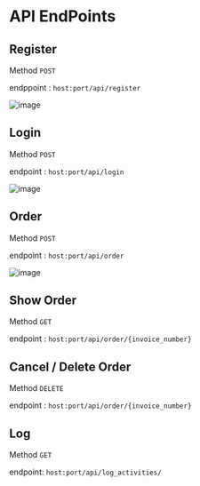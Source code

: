 # API EndPoints
## Register
Method `POST`

endppoint : ``host:port/api/register``

![image](https://user-images.githubusercontent.com/34479062/221520577-90d7be18-c9a6-4a4f-b9ec-dd443e7e7214.png)


## Login
Method `POST`

endpoint : ``host:port/api/login``

![image](https://user-images.githubusercontent.com/34479062/222064012-3691e233-32ce-4d78-8b01-54359f2729f3.png)

## Order
Method `POST`

endpoint : ``host:port/api/order``

![image](https://user-images.githubusercontent.com/34479062/222064091-1ea04bfa-2e73-46e9-bfd3-de10cbf5a011.png)

## Show Order
Method `GET`

endpoint : ``host:port/api/order/{invoice_number}``


## Cancel / Delete Order
Method `DELETE`

endpoint : ``host:port/api/order/{invoice_number}``


## Log
Method `GET`

endpoint: ``host:port/api/log_activities/``




